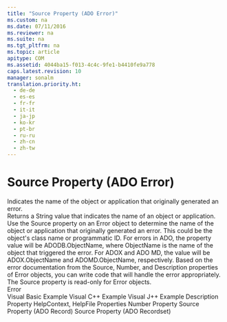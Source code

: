 ```yaml
---
title: "Source Property (ADO Error)"
ms.custom: na
ms.date: 07/11/2016
ms.reviewer: na
ms.suite: na
ms.tgt_pltfrm: na
ms.topic: article
apitype: COM
ms.assetid: 4044ba15-f013-4c4c-9fe1-b4410fe9a778
caps.latest.revision: 10
manager: sonalm
translation.priority.ht: 
  - de-de
  - es-es
  - fr-fr
  - it-it
  - ja-jp
  - ko-kr
  - pt-br
  - ru-ru
  - zh-cn
  - zh-tw
---
```

# Source Property (ADO Error)
<?xml version="1.0" encoding="utf-8"?>
<developerReferenceWithoutSyntaxDocument xmlns="http://ddue.schemas.microsoft.com/authoring/2003/5" xmlns:xlink="http://www.w3.org/1999/xlink" xmlns:xsi="http://www.w3.org/2001/XMLSchema-instance" xsi:schemaLocation="http://ddue.schemas.microsoft.com/authoring/2003/5 http://dduestorage.blob.core.windows.net/ddueschema/developer.xsd">
  <introduction>
    <para>Indicates the name of the object or application that originally generated an error.</para>
  </introduction>
  <section>
    <title>Return Value</title>
    <content>
      <para>Returns a <languageKeyword>String</languageKeyword> value that indicates the name of an object or application.</para>
    </content>
  </section>
  <languageReferenceRemarks>
    <content>
      <para>Use the <legacyBold>Source</legacyBold> property on an <legacyLink xlink:href="a175d453-fa55-4f49-9ede-a26d83177919">Error</legacyLink> object to determine the name of the object or application that originally generated an error. This could be the object's class name or programmatic ID. For errors in ADO, the property value will be <legacyBold>ADODB.</legacyBold><legacyItalic>ObjectName</legacyItalic>, where <legacyItalic>ObjectName</legacyItalic> is the name of the object that triggered the error. For ADOX and ADO MD, the value will be <legacyBold>ADOX.</legacyBold><legacyItalic>ObjectName </legacyItalic>and <legacyBold>ADOMD.</legacyBold><legacyItalic>ObjectName, </legacyItalic>respectively.</para>
      <para>Based on the error documentation from the <legacyBold>Source</legacyBold>, <legacyLink xlink:href="f92323c5-dd11-4a63-a505-d9014a0f067f">Number</legacyLink>, and <legacyLink xlink:href="4b5d6790-6c29-42aa-bf78-d9cfb8ad7965">Description</legacyLink> properties of <legacyBold>Error</legacyBold> objects, you can write code that will handle the error appropriately.</para>
      <para>The <legacyBold>Source</legacyBold> property is read-only for <legacyBold>Error</legacyBold> objects.</para>
    </content>
  </languageReferenceRemarks>
  <section>
    <title>Applies To</title>
    <content>
      <para>
        <link xlink:href="a175d453-fa55-4f49-9ede-a26d83177919">Error</link>
      </para>
    </content>
  </section>
  <relatedTopics>
<link xlink:href="5c728458-d85c-497c-afcf-2cfa36c3342a">Visual Basic Example</link>
<link xlink:href="5321fc0f-cd0c-4e2a-a5bc-0008fba86b59">Visual C++ Example</link>
<link xlink:href="7fd0eebc-99f4-490e-9b62-0b62b1884d6b">Visual J++ Example</link>
<link xlink:href="4b5d6790-6c29-42aa-bf78-d9cfb8ad7965">Description Property</link>
<link xlink:href="2b9ef441-993c-44d4-8f87-fac0979dac1d">HelpContext, HelpFile Properties</link>
<link xlink:href="f92323c5-dd11-4a63-a505-d9014a0f067f">Number Property</link>
<link xlink:href="2c18279e-6f35-4af0-b12e-8f1543d9ed20">Source Property (ADO Record)</link>
<link xlink:href="a05ba2c9-2821-4343-8607-4de9b764ec91">Source Property (ADO Recordset)</link>
</relatedTopics>
</developerReferenceWithoutSyntaxDocument>